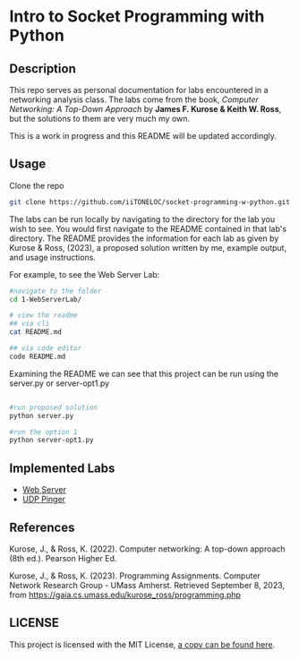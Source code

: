 # Intro to Socket Programming with Python

## Description

This repo serves as personal documentation for labs encountered in a networking analysis class. The labs come from the book, _Computer Networking: A Top-Down Approach_ by **James F. Kurose & Keith W. Ross**, but the solutions to them are very much my own.

This is a work in progress and this README will be updated accordingly.

## Usage

Clone the repo

```bash
git clone https://github.com/iiTONELOC/socket-programming-w-python.git
```

The labs can be run locally by navigating to the directory for the lab you wish to see. You would first navigate to the README contained in that lab's directory. The README provides the information for each lab as given by Kurose & Ross, (2023), a proposed solution written by me, example output, and usage instructions.

For example, to see the Web Server Lab:

```bash
#navigate to the folder
cd 1-WebServerLab/

# view the readme
## via cli
cat README.md

## via code editor
code README.md
```

Examining the README we can see that this project can be run using the server.py or server-opt1.py

```bash

#run proposed solution
python server.py

#run the option 1
python server-opt1.py

```

## Implemented Labs

- [Web Server](./1-WebServerLab/README.md)
- [UDP Pinger](./2-UDP-PingerLab/README.md)

## References

Kurose, J., & Ross, K. (2022). Computer networking: A top-down approach (8th ed.). Pearson Higher Ed.

Kurose, J., & Ross, K. (2023). Programming Assignments. Computer Network Research Group - UMass Amherst.
Retrieved September 8, 2023, from https://gaia.cs.umass.edu/kurose_ross/programming.php

## LICENSE

This project is licensed with the MIT License, [a copy can be found here](./LICENSE).
